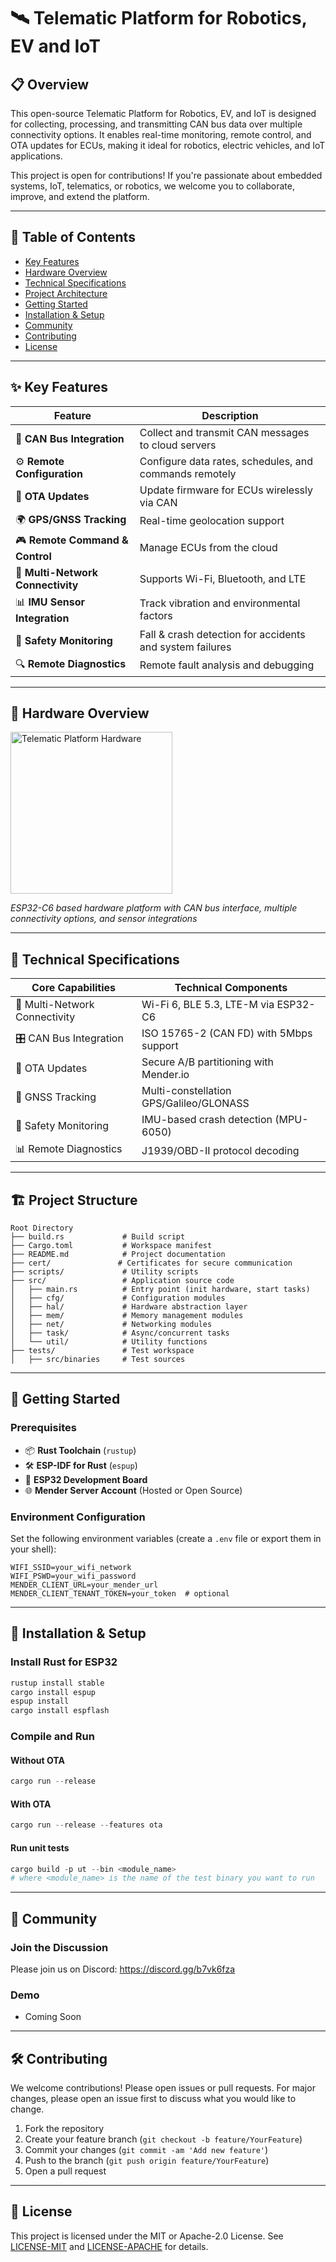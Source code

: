 # 🛰️ Telematic Platform for Robotics, EV and IoT

## 📋 Overview

This open-source Telematic Platform for Robotics, EV, and IoT is designed for collecting, processing, and transmitting CAN bus data over multiple connectivity options. It enables real-time monitoring, remote control, and OTA updates for ECUs, making it ideal for robotics, electric vehicles, and IoT applications.

This project is open for contributions! If you're passionate about embedded systems, IoT, telematics, or robotics, we welcome you to collaborate, improve, and extend the platform.

---

## 📑 Table of Contents

- [Key Features](#-key-features)
- [Hardware Overview](#-hardware-overview)
- [Technical Specifications](#-technical-specifications)
- [Project Architecture](#-project-architecture)
- [Getting Started](#-getting-started)
- [Installation & Setup](#-installation--setup)
- [Community](#-community)
- [Contributing](#-contributing)
- [License](#-license)

---

## ✨ Key Features

| Feature                           | Description                                              |
| --------------------------------- | -------------------------------------------------------- |
| 🔄 **CAN Bus Integration**        | Collect and transmit CAN messages to cloud servers       |
| ⚙️ **Remote Configuration**       | Configure data rates, schedules, and commands remotely   |
| 📡 **OTA Updates**                | Update firmware for ECUs wirelessly via CAN              |
| 🌍 **GPS/GNSS Tracking**          | Real-time geolocation support                            |
| 🎮 **Remote Command & Control**   | Manage ECUs from the cloud                               |
| 📶 **Multi-Network Connectivity** | Supports Wi-Fi, Bluetooth, and LTE                       |
| 📊 **IMU Sensor Integration**     | Track vibration and environmental factors                |
| 🚨 **Safety Monitoring**          | Fall & crash detection for accidents and system failures |
| 🔍 **Remote Diagnostics**         | Remote fault analysis and debugging                      |

---

## 📸 Hardware Overview

<img width="259" alt="Telematic Platform Hardware" src="https://github.com/user-attachments/assets/8cb6f342-93dc-4081-9f0b-baa21884126f" />

_ESP32-C6 based hardware platform with CAN bus interface, multiple connectivity options, and sensor integrations_

---

## 🔧 Technical Specifications

| **Core Capabilities**         | **Technical Components**                |
| ----------------------------- | --------------------------------------- |
| 📡 Multi-Network Connectivity | Wi-Fi 6, BLE 5.3, LTE-M via ESP32-C6    |
| 🎛️ CAN Bus Integration        | ISO 15765-2 (CAN FD) with 5Mbps support |
| 🔄 OTA Updates                | Secure A/B partitioning with Mender.io  |
| 📍 GNSS Tracking              | Multi-constellation GPS/Galileo/GLONASS |
| 🚨 Safety Monitoring          | IMU-based crash detection (MPU-6050)    |
| 📊 Remote Diagnostics         | J1939/OBD-II protocol decoding          |

---

## 🏗️ Project Structure

```text
Root Directory
├── build.rs             # Build script
├── Cargo.toml           # Workspace manifest
├── README.md            # Project documentation
├── cert/               # Certificates for secure communication
├── scripts/             # Utility scripts
├── src/                 # Application source code
│   ├── main.rs          # Entry point (init hardware, start tasks)
│   ├── cfg/             # Configuration modules
│   ├── hal/             # Hardware abstraction layer
│   ├── mem/             # Memory management modules
│   ├── net/             # Networking modules
│   ├── task/            # Async/concurrent tasks
│   └── util/            # Utility functions
├── tests/               # Test workspace
│   ├── src/binaries     # Test sources
```

---

## 🚀 Getting Started

### Prerequisites

- 📦 **Rust Toolchain** (`rustup`)
- 🛠 **ESP-IDF for Rust** (`espup`)
- 🔌 **ESP32 Development Board**
- 🌐 **Mender Server Account** (Hosted or Open Source)

### Environment Configuration

Set the following environment variables (create a `.env` file or export them in your shell):

```shell
WIFI_SSID=your_wifi_network
WIFI_PSWD=your_wifi_password
MENDER_CLIENT_URL=your_mender_url
MENDER_CLIENT_TENANT_TOKEN=your_token  # optional
```

---

## 🔨 Installation & Setup

### Install Rust for ESP32

```powershell
rustup install stable
cargo install espup
espup install
cargo install espflash
```

### Compile and Run

#### Without OTA

```powershell
cargo run --release
```

#### With OTA

```powershell
cargo run --release --features ota
```

#### Run unit tests

```powershell
cargo build -p ut --bin <module_name>
# where <module_name> is the name of the test binary you want to run
```

---

## 🤝 Community

### Join the Discussion

Please join us on Discord: https://discord.gg/b7vk6fza

### Demo

- Coming Soon

---

## 🛠️ Contributing

We welcome contributions! Please open issues or pull requests. For major changes, please open an issue first to discuss what you would like to change.

1. Fork the repository
2. Create your feature branch (`git checkout -b feature/YourFeature`)
3. Commit your changes (`git commit -am 'Add new feature'`)
4. Push to the branch (`git push origin feature/YourFeature`)
5. Open a pull request

---

## 📄 License

This project is licensed under the MIT or Apache-2.0 License. See [LICENSE-MIT](LICENSE-MIT) and [LICENSE-APACHE](LICENSE-APACHE) for details.

